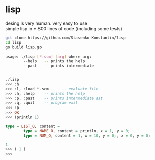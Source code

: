 # lisp
desing is very human. very easy to use  
simple lisp in ± 800 lines of code (including some tests)
```bash
git clone https://github.com/Stasenko-Konstantin/lisp
cd lisp
go build lisp.go

usage: ./lisp [*.scm] [arg] where arg:
        --help   -- prints the help
        --past   -- prints intermediate 
        
```
```haskell
./lisp
<<< :h
>>> :l, :load *.scm      -- evaluate file
>>> :h, :help    -- prints the help
>>> :p, :past    -- prints intermediate ast
>>> :q, :quit    -- program exit
<<< :p
>>> OK
<<< (println 1)

type = LIST_O, content = 
        type = NAME_O, content = println, x = 1, y = 0;
        type = NUM_O, content = 1, x = 10, y = 0;, x = 0, y = 0;

1 
>>> ( 1 )
<<< 

```
